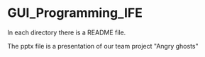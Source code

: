 # GUI_Programming_IFE

In each directory there is a README file.

The pptx file is a presentation of our team project "Angry ghosts"
